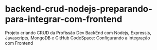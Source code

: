 # backend-crud-nodejs-preparando-para-integrar-com-frontend
Projeto criando CRUD da Profissão Dev BackEnd com Nodejs, Expressjs, Javascripts, MongoDB e GitHub CodeSpace: Configurando a integração com Frontend
